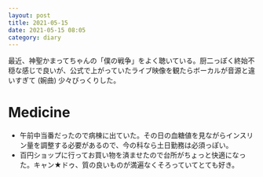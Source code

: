```yaml
---
layout: post
title: 2021-05-15
date: 2021-05-15 08:05
category: diary
---
```


最近、神聖かまってちゃんの「僕の戦争」をよく聴いている。厨二っぽく終始不穏な感じで良いが、公式で上がっていたライブ映像を観たらボーカルが音源と違いすぎて (婉曲) 少々びっくりした。

# Medicine
- 午前中当番だったので病棟に出ていた。その日の血糖値を見ながらインスリン量を調整する必要があるので、今の科なら土日勤務は必須っぽい。
- 百円ショップに行ってお買い物を済ませたので台所がちょっと快適になった。キャン★ドゥ、質の良いものが満遍なくそろっていてとても好き。